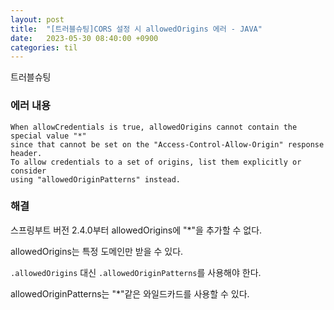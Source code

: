 ```yaml
---
layout: post
title:  "[트러블슈팅]CORS 설정 시 allowedOrigins 에러 - JAVA"
date:   2023-05-30 08:40:00 +0900
categories: til
---
```


트러블슈팅

### 에러 내용
```
When allowCredentials is true, allowedOrigins cannot contain the special value "*" 
since that cannot be set on the "Access-Control-Allow-Origin" response header. 
To allow credentials to a set of origins, list them explicitly or consider 
using "allowedOriginPatterns" instead.
```

### 해결

스프링부트 버전 2.4.0부터 allowedOrigins에 "*"을 추가할 수 없다.

allowedOrigins는 특정 도메인만 받을 수 있다.

<code>.allowedOrigins</code> 대신 <code>.allowedOriginPatterns</code>를 사용해야 한다.

allowedOriginPatterns는 "*"같은 와일드카드를 사용할 수 있다.